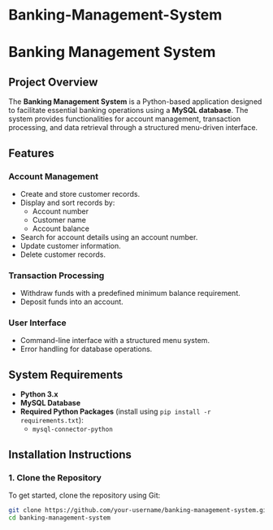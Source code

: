 # Banking-Management-System
# Banking Management System

## Project Overview
The **Banking Management System** is a Python-based application designed to facilitate essential banking operations using a **MySQL database**. The system provides functionalities for account management, transaction processing, and data retrieval through a structured menu-driven interface.

## Features
### **Account Management**
- Create and store customer records.
- Display and sort records by:
  - Account number
  - Customer name
  - Account balance
- Search for account details using an account number.
- Update customer information.
- Delete customer records.

### **Transaction Processing**
- Withdraw funds with a predefined minimum balance requirement.
- Deposit funds into an account.

### **User Interface**
- Command-line interface with a structured menu system.
- Error handling for database operations.

## System Requirements
- **Python 3.x**
- **MySQL Database**
- **Required Python Packages** (install using `pip install -r requirements.txt`):
  - `mysql-connector-python`

## Installation Instructions

### **1. Clone the Repository**
To get started, clone the repository using Git:
```bash
git clone https://github.com/your-username/banking-management-system.git
cd banking-management-system
